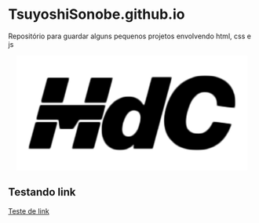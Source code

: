 # TsuyoshiSonobe.github.io
Repositório para guardar alguns pequenos projetos envolvendo html, css e js

<p align="center">
	<img width="470" src="HDCsite/images/HdC.png">
</p>

## Testando link
[Teste de link](https://www.youtube.com/watch?v=bWYiAW6Jook)
